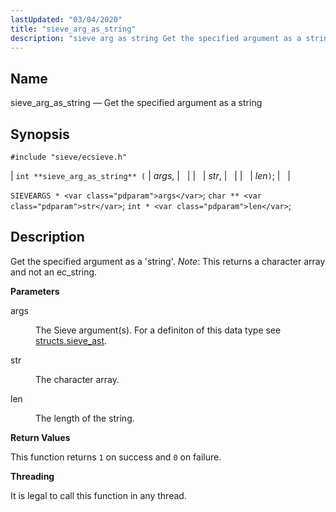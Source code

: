 ```yaml
---
lastUpdated: "03/04/2020"
title: "sieve_arg_as_string"
description: "sieve arg as string Get the specified argument as a string int sieve arg as string args str len SIEVEARGS args char str int len Get the specified argument as a string Note This returns a character array and not an ec string args The Sieve argument s For a..."
---
```


<a name="apis.sieve_arg_as_string"></a> 
## Name

sieve_arg_as_string — Get the specified argument as a string

## Synopsis

`#include "sieve/ecsieve.h"`

| `int **sieve_arg_as_string** (` | <var class="pdparam">args</var>, |   |
|   | <var class="pdparam">str</var>, |   |
|   | <var class="pdparam">len</var>`)`; |   |

`SIEVEARGS * <var class="pdparam">args</var>`;
`char ** <var class="pdparam">str</var>`;
`int * <var class="pdparam">len</var>`;<a name="idp59704176"></a> 
## Description

Get the specified argument as a 'string'. *Note*: This returns a character array and not an ec_string.

**<a name="idp59705888"></a> Parameters**

<dl class="variablelist">

<dt>args</dt>

<dd>

The Sieve argument(s). For a definiton of this data type see [structs.sieve_ast](/momentum/3/3-api/structs-sieve-ast).

</dd>

<dt>str</dt>

<dd>

The character array.

</dd>

<dt>len</dt>

<dd>

The length of the string.

</dd>

</dl>

**<a name="idp59713024"></a> Return Values**

This function returns `1` on success and `0` on failure.

**<a name="idp59714832"></a> Threading**

It is legal to call this function in any thread.